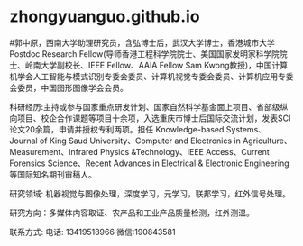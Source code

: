 # zhongyuanguo.github.io

#郭中原，西南大学助理研究员，含弘博士后，武汉大学博士，香港城市大学Postdoc Research Fellow(导师香港工程科学院院士、美国国家发明家科学院院士、岭南大学副校长、IEEE Fellow、AAIA Fellow Sam Kwong教授)，中国计算机学会人工智能与模式识别专委会委员、计算机视觉专委会委员、计算机应用专委会委员，中国图形图像学会会员。

科研经历:主持或参与国家重点研发计划、国家自然科学基金面上项目、省部级纵向项目、校企合作课题等项目十余项，入选重庆市博士后国际交流计划，发表SCI论文20余篇，申请并授权专利两项。担任 Knowledge-based Systems、Journal of King Saud University、Computer and Electronics in Agriculture、Measurement、Infrared Physics &Technology、IEEE Access、Current Forensics Science、Recent Advances in Electrical & Electronic Engineering等国际知名期刊审稿人。

研究领域: 机器视觉与图像处理，深度学习，元学习，联邦学习，红外信号处理。

研究方向：多媒体内容取证、农产品和工业产品质量检测，红外测温。

联系方式: 
电话: 13419518966
微信:190843581
